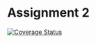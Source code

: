 # Assignment 2

[![Coverage Status](https://coveralls.io/repos/github/SansonSebastiano/Assignment_2/badge.svg?branch=main)](https://coveralls.io/github/SansonSebastiano/Assignment_2?branch=main)
